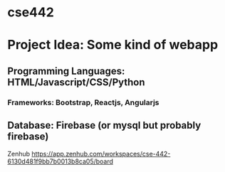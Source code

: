 # cse442

# Project Idea: Some kind of webapp
## Programming Languages: HTML/Javascript/CSS/Python
### Frameworks: Bootstrap, Reactjs, Angularjs
## Database: Firebase (or mysql but probably firebase)

Zenhub
https://app.zenhub.com/workspaces/cse-442-6130d481f9bb7b0013b8ca05/board
